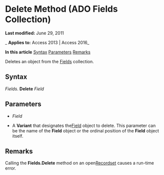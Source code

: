 
# Delete Method (ADO Fields Collection)

 **Last modified:** June 29, 2011

 _ **Applies to:** Access 2013 | Access 2016_

 **In this article**
[Syntax](#sectionSection1)
[Parameters](#sectionSection2)
[Remarks](#sectionSection3)



Deletes an object from the [Fields](029aa738-8726-54a6-1813-b152813948bc.md) collection.

## Syntax
<a name="sectionSection1"> </a>

 _Fields_. **Delete** _Field_


## Parameters
<a name="sectionSection2"> </a>


-  _Field_
    
- A  **Variant** that designates the[Field](1dbd535e-48ad-a5c8-a1b2-6776c1e3e19d.md) object to delete. This parameter can be the name of the **Field** object or the ordinal position of the **Field** object itself.
    

## Remarks
<a name="sectionSection3"> </a>

Calling the  **Fields.Delete** method on an open[Recordset](0f963bf8-f066-dc8a-b754-f427de712df1.md) causes a run-time error.

